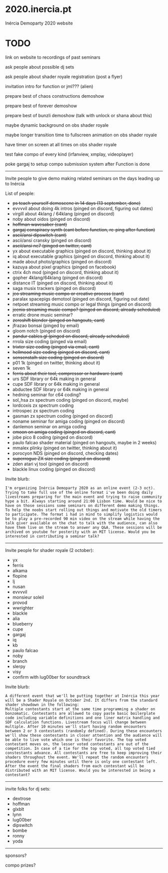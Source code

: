 # 2020.inercia.pt
Inércia Demoparty 2020 website

# TODO

link on website to recordings of past seminars

ask people about possible dj sets

ask people about shader royale registration (post a flyer)

invitation intro for function or jml??? (alien)

prepare best of chaos constructions demoshow

prepare best of forever demoshow

prepare best of bunzli demoshow (talk with unlock or shana about this)

maybe dynamic background on obs shader royale

maybe longer transition time to fullscreen animation on obs shader royale

have timer on screen at all times on obs shader royale

test fake compo of every kind (irfanview, xmplay, videoplayer)

poke gargaj to setup compo submission system after Function is done

---

Invite people to give demo making related seminars on the days leading up to Inércia

List of people:
* ~~ps teach yourself demoscene in 14 days (13 september, done)~~
* evvvvil about doing 4k intros (pinged on discord, figuring out dates)
* virgill about 4klang / 64klang (pinged on discord)
* noby about oidos (pinged on discord)
* ~~hoffman wavesaber (cant)~~
* ~~gargaj conspiracy synth (cant before function, re-ping after function)~~
* ~~ascii/ansi dipswitch (cant)~~
* ascii/ansi cransky (pinged on discord)
* ~~ascii/ansi ne7 (pinged on twitter, cant)~~
* yx about executable graphics (pinged on discord, thinking about it)
* iq about executable graphics (pinged on discord, thinking about it)
* made about photo/graphics (pinged on discord)
* kazuya about pixel graphics (pinged on facebook)
* ctrix 4ch mod (pinged on discord, thinking about it)
* gopher 4klang/64klang (pinged on discord)
* distance IT (pinged on discord, thinking about it)
* saga musix trackers (pinged on discord)
* ~~jco streaming music compo or creative process (cant)~~
* paralax spacepigs demotool (pinged on discord, figuring out date)
* netpoet streaming music compo or legal things (pinged on discord)
* ~~jeenio streaming music compo? (pinged on discord, already scheduled)~~
* erratic drone music seminar?
* ~~zeroshift blender (pinged on hangouts, cant)~~
* jfrazao bonsai (pinged by email)
* gloom notch (pinged on discord)
* ~~pandur cables.gl (pinged on discord, already scheduled)~~
* rrrola size coding (pinged via email)
* ~~trixter size coding (pinged via email, cant)~~
* ~~hellmood size coding (pinged on discord, cant)~~
* ~~sensenstalh size coding (pinged on discord)~~
* p01 1k (pinged on twitter, thinking about it)
* seven 1k
* ~~ferris about their tool, compressor or hardware (cant)~~
* urs SDF library or 64k making in general
* cupe SDF library or 64k making in general
* abductee SDF library or 64k making in general
* hedning seminar for c64 coding?
* sol_hsa zx spectrum coding (pinged on discord, maybe)
* lordcoxis zx spectrum coding
* introspec zx spectrum coding
* gasman zx spectrum coding (pinged on discord)
* noname seminar for amiga coding (pinged on discord)
* danlemon seminar on amiga coding
* ~~emoon on amiga coding (pinged on discord, cant)~~
* jobe pico 8 coding (pinged on discord)
* paulo falcao shader material (pinged on hangouts, maybe in 2 weeks)
* mmalex plinky (pinged on twitter, thinking about it)
* porocyon NDS (pinged on discord, checking dates)
* ~~superrogue ZX size coding (pinged on discord)~~
* zden atari vj tool (pinged on discord)
* blackle linux coding (pinged on discord)

Invite blurb:

```
I'm organizing Inércia Demoparty 2020 as an online event (2-3 oct). Trying to take full use of the online format i've been doing daily livestreams preparing for the main event and trying to raise community hype a bit. Always starting around 21:00 Lisbon time. Would be nice to have on those sessions some seminars on different demo making things. To help the noobs start rolling out things and motivate the old timers to participate. The format i had in mind to simplify logistics would be to play a pre-recorded 90 min video on the stream while having the talk giver available on the chat to talk with the audience, can also have them live on the stream to answer any Q&A. These sessions will be archived on youtube for posterity with an MIT license. Would you be interested in contributing a seminar talk?
```

---

Invite people for shader royale (2 october):
* yx
* ferris
* alkama
* flopine
* lj
* nusan
* evvvvil
* monsieur soleil
* provod
* wwrighter
* blackle
* alia
* blueberry
* cupe
* gargaj
* iq
* kb
* paulo falcao
* noby
* branch
* slerpy
* visy
* confirm with lug00ber for soundtrack

Invite blurb:

```
A different event that we'll be putting together at Inércia this year will be a Shader Royale on October 2nd. It differs from the standard shader showdown in the following:
Multiple contestants start at the same time programming a shader on bonzomatic. Contestants are allowed to copy paste basic boilerplate code including variable definitions and one liner matrix handling and SDF calculation functions. Livestream focus will change between multiple. After 10 minutes we'll start having random encounters between 2 or 3 contestants (randomly defined). During these encounters we'll show these contestants in closer attention and the audience will be able to live vote which one is their favorite. The top voted contestant moves on, the lesser voted contestants are out of the competition. In case of a tie for the top voted, all top voted tied constestants advance. All contestants are free to keep improving their shaders throughout the event. We'll repeat the random encounters procedure every few minutes until there is only one contestant left. After the event the final shaders from each contestant will be distributed with an MIT license. Would you be interested in being a contestant?
```

---

invite folks for dj sets:
* dextrose
* hoffman
* glxblt
* lynn
* lug00ber
* dipswitch
* bombe
* ronny
* yoda

---

sponsors?

compo prizes?
